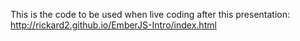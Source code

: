 This is the code to be used when live coding after this presentation: http://rickard2.github.io/EmberJS-Intro/index.html